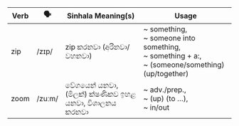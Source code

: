 | Verb | 🗣️      | Sinhala Meaning(s)                        | Usage                                             |
| ---- | ------ | ----------------------------------------- | ------------------------------------------------------------- |
| zip  | /zɪp/  | zip කරනවා (අරිනවා/වහනවා)                      | ~ something,<br>~ someone into something,<br>~ something + a:,<br>~ (someone/something) (up/together) |
| zoom | /zuːm/ | වේගයෙන් යනවා, (මිලක්) ක්ෂණිකව ඉහළ යනවා, විශාලනය කරනවා | ~ adv./prep.,<br>~ (up) (to …),<br>~ in/out                   |